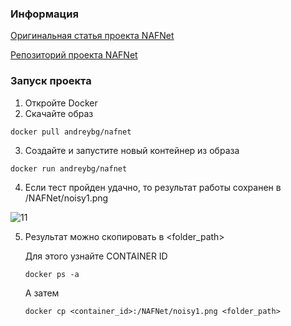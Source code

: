 ### Информация
[Оригинальная статья проекта NAFNet](https://paperswithcode.com/paper/simple-baselines-for-image-restoration)

[Репозиторий проекта NAFNet](https://github.com/megvii-research/NAFNet)


### Запуск проекта

1. Откройте Docker
2. Скачайте образ 
```
docker pull andreybg/nafnet
```
3. Создайте и запустите новый контейнер из образа
```
docker run andreybg/nafnet
```
4. Если тест пройден удачно, то результат работы сохранен в  /NAFNet/noisy1.png

![11](https://user-images.githubusercontent.com/112372506/233912727-f7ffc309-d279-4232-bab9-6706c170c637.jpg)

5. Результат можно скопировать в <folder_path>
   
   Для этого узнайте CONTAINER ID 
   
   ```
   docker ps -a
   ```
   А затем
   ```
   docker cp <container_id>:/NAFNet/noisy1.png <folder_path>
   ```
   

